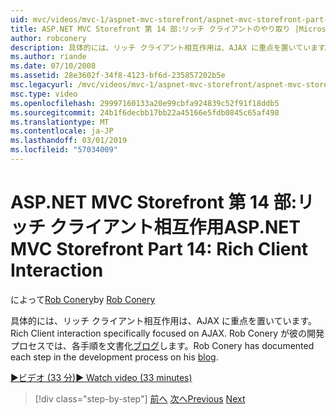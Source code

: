 ```yaml
---
uid: mvc/videos/mvc-1/aspnet-mvc-storefront/aspnet-mvc-storefront-part-14-rich-client-interaction
title: ASP.NET MVC Storefront 第 14 部:リッチ クライアントのやり取り |Microsoft Docs
author: robconery
description: 具体的には、リッチ クライアント相互作用は、AJAX に重点を置いています。 Rob Conery は彼のブログで、開発プロセスでは、各ステップのドキュメントを作成します。
ms.author: riande
ms.date: 07/10/2008
ms.assetid: 28e3602f-34f8-4123-bf6d-235857202b5e
msc.legacyurl: /mvc/videos/mvc-1/aspnet-mvc-storefront/aspnet-mvc-storefront-part-14-rich-client-interaction
msc.type: video
ms.openlocfilehash: 29997160133a20e99cbfa924839c52f91f18ddb5
ms.sourcegitcommit: 24b1f6decbb17bb22a45166e5fdb0845c65af498
ms.translationtype: MT
ms.contentlocale: ja-JP
ms.lasthandoff: 03/01/2019
ms.locfileid: "57034009"
---
```

<a name="aspnet-mvc-storefront-part-14-rich-client-interaction"></a><span data-ttu-id="5e2ff-104">ASP.NET MVC Storefront 第 14 部:リッチ クライアント相互作用</span><span class="sxs-lookup"><span data-stu-id="5e2ff-104">ASP.NET MVC Storefront Part 14: Rich Client Interaction</span></span>
====================
<span data-ttu-id="5e2ff-105">によって[Rob Conery](https://github.com/robconery)</span><span class="sxs-lookup"><span data-stu-id="5e2ff-105">by [Rob Conery](https://github.com/robconery)</span></span>

<span data-ttu-id="5e2ff-106">具体的には、リッチ クライアント相互作用は、AJAX に重点を置いています。</span><span class="sxs-lookup"><span data-stu-id="5e2ff-106">Rich Client interaction specifically focused on AJAX.</span></span> <span data-ttu-id="5e2ff-107">Rob Conery が彼の開発プロセスでは、各手順を文書化[ブログ](http://blog.wekeroad.com/mvc-storefront/mvcstore-part-14/)します。</span><span class="sxs-lookup"><span data-stu-id="5e2ff-107">Rob Conery has documented each step in the development process on his [blog](http://blog.wekeroad.com/mvc-storefront/mvcstore-part-14/).</span></span>

[<span data-ttu-id="5e2ff-108">&#9654;ビデオ (33 分)</span><span class="sxs-lookup"><span data-stu-id="5e2ff-108">&#9654; Watch video (33 minutes)</span></span>](https://channel9.msdn.com/Blogs/ASP-NET-Site-Videos/aspnet-mvc-storefront-part-14-rich-client-interaction)

> [!div class="step-by-step"]
> <span data-ttu-id="5e2ff-109">[前へ](aspnet-mvc-storefront-part-13-dependency-injection.md)
> [次へ](aspnet-mvc-storefront-part-15-public-code-review.md)</span><span class="sxs-lookup"><span data-stu-id="5e2ff-109">[Previous](aspnet-mvc-storefront-part-13-dependency-injection.md)
[Next](aspnet-mvc-storefront-part-15-public-code-review.md)</span></span>
